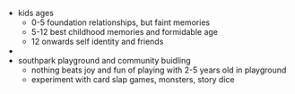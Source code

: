 - kids ages
	- 0-5 foundation relationships, but faint memories
	- 5-12 best childhood memories and formidable age
	- 12 onwards self identity and friends
-
- southpark playground and community buidling
	- nothing beats joy and fun of playing with 2-5 years old in playground
	- experiment with card slap games, monsters, story dice